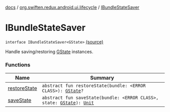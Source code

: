 [docs](../../index.md) / [org.swiften.redux.android.ui.lifecycle](../index.md) / [IBundleStateSaver](./index.md)

# IBundleStateSaver

`interface IBundleStateSaver<GState>` [(source)](https://github.com/protoman92/KotlinRedux/tree/master/android/android-lifecycle/src/main/java/org/swiften/redux/android/ui/lifecycle/AndroidActivity.kt#L24)

Handle saving/restoring [GState](index.md#GState) instances.

### Functions

| Name | Summary |
|---|---|
| [restoreState](restore-state.md) | `abstract fun restoreState(bundle: <ERROR CLASS>): `[`GState`](index.md#GState)`?` |
| [saveState](save-state.md) | `abstract fun saveState(bundle: <ERROR CLASS>, state: `[`GState`](index.md#GState)`): `[`Unit`](https://kotlinlang.org/api/latest/jvm/stdlib/kotlin/-unit/index.html) |
